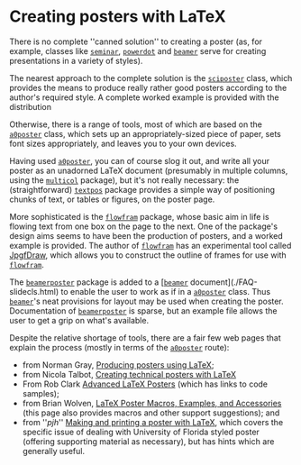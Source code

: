 # Creating posters with LaTeX

There is no complete ''canned solution'' to creating a poster (as, for
example, classes like [`seminar`](http://ctan.org/pkg/seminar), [`powerdot`](http://ctan.org/pkg/powerdot) and
[`beamer`](http://ctan.org/pkg/beamer) serve for creating presentations in a variety of
styles).

The nearest approach to the complete solution is the [`sciposter`](http://ctan.org/pkg/sciposter)
class, which provides the means to produce really rather good posters
according to the author's required style.  A complete worked example
is provided with the distribution

Otherwise, there is a range of tools, most of which are based on the
[`a0poster`](http://ctan.org/pkg/a0poster) class, which sets up an appropriately-sized piece of
paper, sets font sizes appropriately, and leaves you to your own
devices.

Having used [`a0poster`](http://ctan.org/pkg/a0poster), you can of course slog it out, and write
all your poster as an unadorned LaTeX document (presumably in
multiple columns, using the [`multicol`](http://ctan.org/pkg/multicol) package), but it's not really
necessary: the (straightforward) [`textpos`](http://ctan.org/pkg/textpos) package provides a
simple way of positioning chunks of text, or tables or figures, on the
poster page.

More sophisticated is the [`flowfram`](http://ctan.org/pkg/flowfram) package, whose basic aim
in life is flowing text from one box on the page to the next.  One of
the package's design aims seems to have been the production of
posters, and a worked example is provided.  The author of
[`flowfram`](http://ctan.org/pkg/flowfram) has an experimental tool called
[JpgfDraw](http://www.dickimaw-books.com/software.html#jpgfdraw), which
allows you to construct the outline of frames for use with
[`flowfram`](http://ctan.org/pkg/flowfram).

The [`beamerposter`](http://ctan.org/pkg/beamerposter) package is added to a 
[[`beamer`](http://ctan.org/pkg/beamer) document](./FAQ-slidecls.html) to enable the user to work
as if in a [`a0poster`](http://ctan.org/pkg/a0poster) class.  Thus [`beamer`](http://ctan.org/pkg/beamer)'s neat
provisions for layout may be used when creating the poster.
Documentation of [`beamerposter`](http://ctan.org/pkg/beamerposter) is sparse, but an example file
allows the user to get a grip on what's available.

Despite the relative shortage of tools, there are a fair few web pages
that explain the process (mostly in terms of the [`a0poster`](http://ctan.org/pkg/a0poster)
route):
  

-  from Norman Gray, 
    [Producing posters using LaTeX](http://nxg.me.uk/docs/posters/);
-  from Nicola Talbot, 
    [Creating technical posters with LaTeX](http://www.dickimaw-books.com/latex/posters/)
-  From Rob Clark 
    [Advanced LaTeX Posters](http://homepages.inf.ed.ac.uk/robert/posters/advanced.html) 
    (which has links to code samples);
-  from Brian Wolven, 
    [LaTeX Poster Macros, Examples, and Accessories](http://fuse.pha.jhu.edu/&nbsp;wolven/posters.html) 
    (this page also provides macros and other support suggestions); and
-  from ''_pjh_'' 
    [Making and printing a poster with LaTeX](http://www.phys.ufl.edu/&nbsp;pjh/posters/poster_howto_UF.html), 
    which covers the specific issue of dealing with University of
    Florida styled poster (offering supporting material as necessary),
    but has hints which are generally useful.

